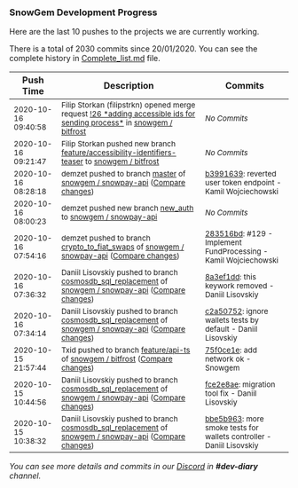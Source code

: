 
### SnowGem Development Progress

Here are the last 10 pushes to the projects we are currently working.

There is a total of 2030 commits since 20/01/2020. You can see the complete history in
 [Complete_list.md](Complete_list.md) file.

| Push Time | Description | Commits |
| --- | --- | --- |
| <sub>2020-10-16 09:40:58</sub> | <sub>Filip Storkan (filipstrkn) opened merge request [\!26 \*adding accessible ids for sending process\*](https://gitlab.com/snowgem/bitfrost/-/merge_requests/26) in [snowgem / bitfrost](https://gitlab.com/snowgem/bitfrost)</sub> | <sub>_No Commits_</sub> |
| <sub>2020-10-16 09:21:47</sub> | <sub>Filip Storkan pushed new branch [feature/accessibility\-identifiers\-teaser](https://gitlab.com/snowgem/bitfrost/commits/feature/accessibility-identifiers-teaser) to [snowgem / bitfrost](https://gitlab.com/snowgem/bitfrost)</sub> | <sub>_No Commits_</sub> |
| <sub>2020-10-16 08:28:18</sub> | <sub>demzet pushed to branch [master](https://gitlab.com/snowgem/snowpay-api/commits/master) of [snowgem / snowpay\-api](https://gitlab.com/snowgem/snowpay-api) ([Compare changes](https://gitlab.com/snowgem/snowpay-api/compare/66b826cd63ef509b5bd1ec9c6c4515bcbf2c947d...b399163981964242fa00a3bd10d7156dfcb2187a))</sub> | <sub>[b3991639](https://gitlab.com/snowgem/snowpay-api/-/commit/b399163981964242fa00a3bd10d7156dfcb2187a): reverted user token endpoint - Kamil Wojciechowski</sub> |
| <sub>2020-10-16 08:00:23</sub> | <sub>demzet pushed new branch [new\_auth](https://gitlab.com/snowgem/snowpay-api/commits/new_auth) to [snowgem / snowpay\-api](https://gitlab.com/snowgem/snowpay-api)</sub> | <sub>_No Commits_</sub> |
| <sub>2020-10-16 07:54:16</sub> | <sub>demzet pushed to branch [crypto\_to\_fiat\_swaps](https://gitlab.com/snowgem/snowpay-api/commits/crypto_to_fiat_swaps) of [snowgem / snowpay\-api](https://gitlab.com/snowgem/snowpay-api) ([Compare changes](https://gitlab.com/snowgem/snowpay-api/compare/98058775b2fae9704fab1f92df47bbf65dfcc790...283516bd74fa26caf7be96770334b6f33de3edb2))</sub> | <sub>[283516bd](https://gitlab.com/snowgem/snowpay-api/-/commit/283516bd74fa26caf7be96770334b6f33de3edb2): #129 - Implement FundProcessing - Kamil Wojciechowski</sub> |
| <sub>2020-10-16 07:36:32</sub> | <sub>Daniil Lisovskiy pushed to branch [cosmosdb\_sql\_replacement](https://gitlab.com/snowgem/snowpay-api/commits/cosmosdb_sql_replacement) of [snowgem / snowpay\-api](https://gitlab.com/snowgem/snowpay-api) ([Compare changes](https://gitlab.com/snowgem/snowpay-api/compare/c2a50752cae668c83ba5997b530020cd2be59cc1...8a3ef1dd9388e7670321e33eeb702b6cb182483e))</sub> | <sub>[8a3ef1dd](https://gitlab.com/snowgem/snowpay-api/-/commit/8a3ef1dd9388e7670321e33eeb702b6cb182483e): this keywork removed - Daniil Lisovskiy</sub> |
| <sub>2020-10-16 07:34:14</sub> | <sub>Daniil Lisovskiy pushed to branch [cosmosdb\_sql\_replacement](https://gitlab.com/snowgem/snowpay-api/commits/cosmosdb_sql_replacement) of [snowgem / snowpay\-api](https://gitlab.com/snowgem/snowpay-api) ([Compare changes](https://gitlab.com/snowgem/snowpay-api/compare/fce2e8aeb2ad8282d7303655867d00bae81a8684...c2a50752cae668c83ba5997b530020cd2be59cc1))</sub> | <sub>[c2a50752](https://gitlab.com/snowgem/snowpay-api/-/commit/c2a50752cae668c83ba5997b530020cd2be59cc1): ignore wallets tests by default - Daniil Lisovskiy</sub> |
| <sub>2020-10-15 21:57:44</sub> | <sub>Txid pushed to branch [feature/api\-ts](https://gitlab.com/snowgem/bitfrost/commits/feature/api-ts) of [snowgem / bitfrost](https://gitlab.com/snowgem/bitfrost) ([Compare changes](https://gitlab.com/snowgem/bitfrost/compare/462474f4c12fc73d16ad585d57dea0c443afee0c...75f0ce1e88f491f5a4c67838a69b2c6e3b673e9a))</sub> | <sub>[75f0ce1e](https://gitlab.com/snowgem/bitfrost/-/commit/75f0ce1e88f491f5a4c67838a69b2c6e3b673e9a): add network ok - Snowgem</sub> |
| <sub>2020-10-15 10:44:56</sub> | <sub>Daniil Lisovskiy pushed to branch [cosmosdb\_sql\_replacement](https://gitlab.com/snowgem/snowpay-api/commits/cosmosdb_sql_replacement) of [snowgem / snowpay\-api](https://gitlab.com/snowgem/snowpay-api) ([Compare changes](https://gitlab.com/snowgem/snowpay-api/compare/bbe5b963b65c1ccd60e852f58d94bae874e8c227...fce2e8aeb2ad8282d7303655867d00bae81a8684))</sub> | <sub>[fce2e8ae](https://gitlab.com/snowgem/snowpay-api/-/commit/fce2e8aeb2ad8282d7303655867d00bae81a8684): migration tool fix - Daniil Lisovskiy</sub> |
| <sub>2020-10-15 10:38:32</sub> | <sub>Daniil Lisovskiy pushed to branch [cosmosdb\_sql\_replacement](https://gitlab.com/snowgem/snowpay-api/commits/cosmosdb_sql_replacement) of [snowgem / snowpay\-api](https://gitlab.com/snowgem/snowpay-api) ([Compare changes](https://gitlab.com/snowgem/snowpay-api/compare/dbf7db9da50e0e21df2f027f7999001bdd591486...bbe5b963b65c1ccd60e852f58d94bae874e8c227))</sub> | <sub>[bbe5b963](https://gitlab.com/snowgem/snowpay-api/-/commit/bbe5b963b65c1ccd60e852f58d94bae874e8c227): more smoke tests for wallets controller - Daniil Lisovskiy</sub> |

_You can see more details and commits in our [Discord](https://discord.gg/zumGnbg) in **#dev-diary** channel._
